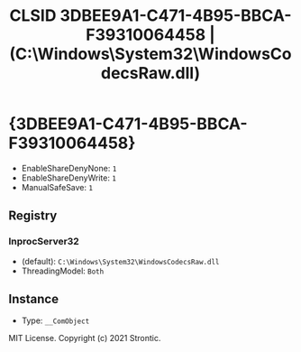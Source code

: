 ﻿---
title: "CLSID 3DBEE9A1-C471-4B95-BBCA-F39310064458 | (C:\\Windows\\System32\\WindowsCodecsRaw.dll)"
excerpt: What is COM-Object CLSID 3DBEE9A1-C471-4B95-BBCA-F39310064458?
---

# {3DBEE9A1-C471-4B95-BBCA-F39310064458}

* EnableShareDenyNone: `1`
* EnableShareDenyWrite: `1`
* ManualSafeSave: `1`

## Registry


### InprocServer32

* (default): `C:\Windows\System32\WindowsCodecsRaw.dll`
* ThreadingModel: `Both`

## Instance

* Type: `__ComObject`

MIT License. Copyright (c) 2021 Strontic.


